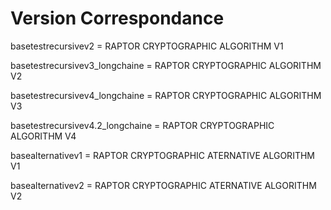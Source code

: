 Version Correspondance
======================

basetestrecursivev2               = RAPTOR CRYPTOGRAPHIC ALGORITHM V1

basetestrecursivev3_longchaine    = RAPTOR CRYPTOGRAPHIC ALGORITHM V2

basetestrecursivev4_longchaine    = RAPTOR CRYPTOGRAPHIC ALGORITHM V3

basetestrecursivev4.2_longchaine  = RAPTOR CRYPTOGRAPHIC ALGORITHM V4

basealternativev1                 = RAPTOR CRYPTOGRAPHIC ATERNATIVE ALGORITHM V1

basealternativev2                 = RAPTOR CRYPTOGRAPHIC ATERNATIVE ALGORITHM V2

